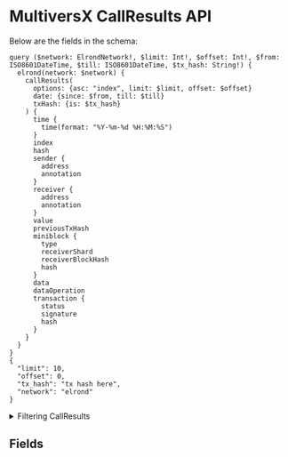# MultiversX CallResults API

Below are the fields in the schema:

```
query ($network: ElrondNetwork!, $limit: Int!, $offset: Int!, $from: ISO8601DateTime, $till: ISO8601DateTime, $tx_hash: String!) {
  elrond(network: $network) {
    callResults(
      options: {asc: "index", limit: $limit, offset: $offset}
      date: {since: $from, till: $till}
      txHash: {is: $tx_hash}
    ) {
      time {
        time(format: "%Y-%m-%d %H:%M:%S")
      }
      index
      hash
      sender {
        address
        annotation
      }
      receiver {
        address
        annotation
      }
      value
      previousTxHash
      miniblock {
        type
        receiverShard
        receiverBlockHash
        hash
      }
      data
      dataOperation
      transaction {
        status
        signature
        hash
      }
    }
  }
}
{
  "limit": 10,
  "offset": 0,
  "tx_hash": "tx hash here",
  "network": "elrond"
}

```

<details><summary>Filtering CallResults</summary>

**options** : A set of options that can be used to filter the results.

- **asc** or **desc** : The order of the results, either "asc" (ascending) or "desc" (descending).
- **limit** : The maximum number of results to return. The default is 10.
- **offset** : The number of results to skip. The default is 0.

- **any** : A catch-all filter ( OR logic) that can be used to select callresults that match any of the other filters. This is useful if you want to combine multiple filters to narrow down the results.

</details>

## Fields
